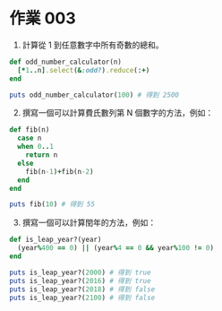 # 作業 003

1. 計算從 1 到任意數字中所有奇數的總和。

```ruby
def odd_number_calculator(n)
  [*1..n].select(&:odd?).reduce(:+)
end

puts odd_number_calculator(100) # 得到 2500
```

2. 撰寫一個可以計算費氏數列第 N 個數字的方法，例如：

```ruby
def fib(n)
  case n 
  when 0..1
    return n
  else
    fib(n-1)+fib(n-2)
  end
end

puts fib(10) # 得到 55
```

3. 撰寫一個可以計算閏年的方法，例如：

```ruby
def is_leap_year?(year)
  (year%400 == 0) || (year%4 == 0 && year%100 != 0)
end

puts is_leap_year?(2000) # 得到 true
puts is_leap_year?(2016) # 得到 true
puts is_leap_year?(2018) # 得到 false
puts is_leap_year?(2100) # 得到 false
```
